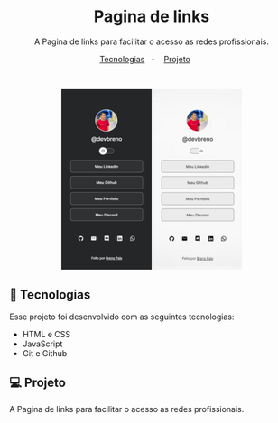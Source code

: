 <h1 align="center"> Pagina de links </h1>

<p align="center">
A Pagina de links para facilitar o acesso as redes profissionais.
</p>

<p align="center">
  <a href="#-tecnologias">Tecnologias</a>&nbsp;&nbsp;&nbsp;-&nbsp;&nbsp;&nbsp;
  <a href="#-projeto">Projeto</a>&nbsp;&nbsp;&nbsp;&nbsp;&nbsp;&nbsp;
</p>

<br>

<p align="center">
  <img alt="Capa do Projeto" src="assets/projetolinks.png" >
</p>

## 🚀 Tecnologias

Esse projeto foi desenvolvido com as seguintes tecnologias:

- HTML e CSS
- JavaScript
- Git e Github

## 💻 Projeto

A Pagina de links para facilitar o acesso as redes profissionais.
